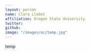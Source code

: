 ```yaml
---
layout: person
name: Clara Llebot
affiliation: Oregon State University
twitter: 
github: 
image: "/images/oc/temp.jpg"
---
```


temp